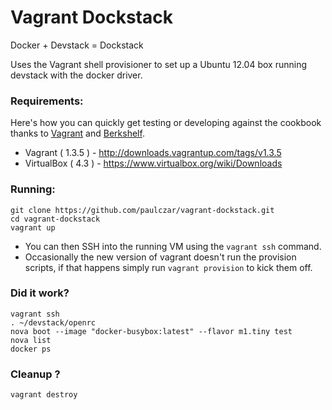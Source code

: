 # Vagrant Dockstack

Docker + Devstack = Dockstack

Uses the Vagrant shell provisioner to set up a Ubuntu 12.04 box running devstack with the docker driver.

### Requirements:

Here's how you can quickly get testing or developing against the cookbook thanks to [Vagrant](http://vagrantup.com/) and [Berkshelf](http://berkshelf.com/).

* Vagrant ( 1.3.5 ) - http://downloads.vagrantup.com/tags/v1.3.5
* VirtualBox ( 4.3 ) - https://www.virtualbox.org/wiki/Downloads

### Running:

    git clone https://github.com/paulczar/vagrant-dockstack.git
    cd vagrant-dockstack
    vagrant up 

* You can then SSH into the running VM using the `vagrant ssh` command.
* Occasionally the new version of vagrant doesn't run the provision scripts,  if that happens simply run `vagrant provision` to kick them off.

### Did it work?

	vagrant ssh
	. ~/devstack/openrc
	nova boot --image "docker-busybox:latest" --flavor m1.tiny test
	nova list
	docker ps

### Cleanup ?

    vagrant destroy
